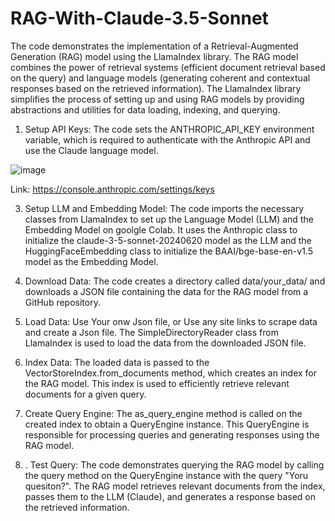 # RAG-With-Claude-3.5-Sonnet
The code demonstrates the implementation of a Retrieval-Augmented Generation (RAG) model using the LlamaIndex library.
The RAG model combines the power of retrieval systems (efficient document retrieval based on the 
query) and language models (generating coherent and contextual responses based on the retrieved 
information). The LlamaIndex library simplifies the process of setting up and using RAG models by 
providing abstractions and utilities for data loading, indexing, and querying.

1. Setup API Keys: The code sets the ANTHROPIC_API_KEY environment variable, which is required 
to authenticate with the Anthropic API and use the Claude language model.

![image](https://github.com/user-attachments/assets/5db6d2f3-f575-48a9-8c22-7a3ee1b0c87d)

Link: https://console.anthropic.com/settings/keys


3. Setup LLM and Embedding Model: The code imports the necessary classes from LlamaIndex 
to set up the Language Model (LLM) and the Embedding Model on goolgle Colab. It uses the Anthropic class to 
initialize the claude-3-5-sonnet-20240620 model as the LLM and the HuggingFaceEmbedding class 
to initialize the BAAI/bge-base-en-v1.5 model as the Embedding Model.

4. Download Data: The code creates a directory called data/your_data/ and downloads a JSON 
file containing the data for the RAG model from a GitHub repository.

5. Load Data: Use Your onw Json file, or Use any site links to scrape data and create a Json file. The SimpleDirectoryReader class from LlamaIndex is used to load the data from the 
downloaded JSON file.

7. Index Data: The loaded data is passed to the VectorStoreIndex.from_documents method, which 
creates an index for the RAG model. This index is used to efficiently retrieve relevant 
documents for a given query.

8. Create Query Engine: The as_query_engine method is called on the created index to obtain a 
QueryEngine instance. This QueryEngine is responsible for processing queries and generating 
responses using the RAG model.

9. . Test Query: The code demonstrates querying the RAG model by calling the query method on 
the QueryEngine instance with the query "Yoru quesiton?". The RAG model 
retrieves relevant documents from the index, passes them to the LLM (Claude), and generates 
a response based on the retrieved information.


